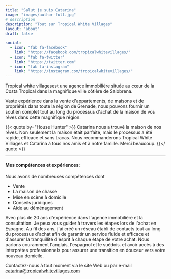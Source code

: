 ```yaml
---
title: "Salut je suis Catarina"
image: "images/author-full.jpg"
# description
description: "Tout sur Tropical White Villages"
layout: "about"
draft: false

social:
  - icon: "fab fa-facebook"
    link: "https://facebook.com/tropicalwhitevillages/"
  - icon: "fab fa-twitter"
    link: "https://twitter.com"
  - icon: "fab fa-instagram"
    link: "https://instagram.com/tropicalwhitevillages/"
---
```


Tropical white villagesest une agence immobilière située au cœur de la Costa Tropical dans la magnifique ville côtière de Salobrena.

Vaste expérience dans la vente d'appartements, de maisons et de propriétés dans toute la région de Grenade, nous pouvons fournir un soutien complet tout au long du processus d'achat de la maison de vos rêves dans cette magnifique région.

{{< quote by="House Hunter" >}}
Catarina nous a trouvé la maison de nos rêves. Non seulement la maison était parfaite, mais le processus a été rapide, efficace et sans tracas. Nous recommanderons Tropical White Villiages et Catarina à tous nos amis et à notre famille. Merci beaucoup.
{{</ quote >}}

<hr>

#### Mes compétences et expériences:

Nous avons de nombreuses compétences dont

* Vente
* La maison de chasse
* Mise en scène à domicile
* Conseils juridiques
* Aide au déménagement

Avec plus de 20 ans d'expérience dans l'agence immobilière et la consultation. Je peux vous guider à travers les étapes lors de l'achat en Espagne. Au fil des ans, j'ai créé un réseau établi de contacts tout au long du processus d'achat afin de garantir un service fluide et efficace et d'assurer la tranquillité d'esprit à chaque étape de votre achat. Nous parlons couramment l'anglais, l'espagnol et le suédois. et avoir accès à des interprètes professionnels pour assurer une transition en douceur vers votre nouveau domicile.

Contactez-nous à tout moment via le site Web ou par e-mail catarina@tropicalwhitevillages.com